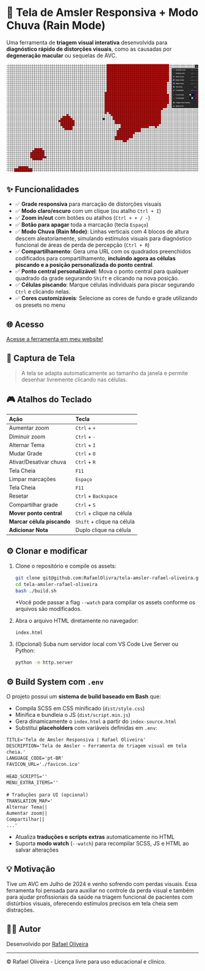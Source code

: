 # 🧠 Tela de Amsler Responsiva + Modo Chuva (Rain Mode)

Uma ferramenta de **triagem visual interativa** desenvolvida para **diagnóstico rápido de distorções visuais**, como as causadas por **degeneração macular** ou sequelas de AVC.

![Tela de Amsler com Modo Chuva](./screenshot.png)

## ✨ Funcionalidades

- ✅ **Grade responsiva** para marcação de distorções visuais
- ✅ **Modo claro/escuro** com um clique (ou atalho `Ctrl + I`)
- ✅ **Zoom in/out** com botões ou atalhos (`Ctrl + + / -`)
- ✅ **Botão para apagar** toda a marcação (tecla `Espaço`)
- ✅ **Modo Chuva (Rain Mode)**: Linhas verticais com 4 blocos de altura descem aleatoriamente, simulando estímulos visuais para diagnóstico funcional de áreas de perda de percepção (`Ctrl + R`)
- ✅ **Compartilhamento**: Gera uma URL com os quadrados preenchidos codificados para compartilhamento, **incluindo agora as células piscando e a posição personalizada do ponto central**.
- ✅ **Ponto central personalizável**: Mova o ponto central para qualquer quadrado da grade segurando `Shift` e clicando na nova posição.
- ✅ **Células piscando**: Marque células individuais para piscar segurando `Ctrl` e clicando nelas.
- ✅ **Cores customizáveis**: Selecione as cores de fundo e grade utilizando os presets no menu

## 🌐 Acesso

[Acesse a ferramenta em meu website\!](https://rafaeloliveiradesign.com/tela-amsler/)

## 📸 Captura de Tela

> A tela se adapta automaticamente ao tamanho da janela e permite desenhar livremente clicando nas células.

## 🎮 Atalhos do Teclado

| Ação                       | Tecla                      |
| :------------------------- | :------------------------- |
| Aumentar zoom              | `Ctrl` + `+`               |
| Diminuir zoom              | `Ctrl` + `-`               |
| Alternar Tema              | `Ctrl` + `I`               |
| Mudar Grade                | `Ctrl` + `O`               |
| Ativar/Desativar chuva     | `Ctrl` + `R`               |
| Tela Cheia                 | `F11`                      |
| Limpar marcações           | `Espaço`                   |
| Tela Cheia                 | `F11`                      |
| Resetar                    | `Ctrl` + `Backspace`       |
| Compartilhar grade         | `Ctrl` + `S`               |
| **Mover ponto central**    | `Ctrl` + clique na célula  |
| **Marcar célula piscando** | `Shift` + clique na célula |
| **Adicionar Nota**         | Duplo clique na célula     |

## ⚙️ Clonar e modificar

1.  Clone o repositório e compile os assets:

    ```bash
    git clone git@github.com:RafaelOlivra/tela-amsler-rafael-oliveira.git
    cd tela-amsler-rafael-oliveira
    bash ./build.sh
    ```

    \*Você pode passar a flag `--watch` para compilar os assets conforme os arquivos são modificados.

2.  Abra o arquivo HTML diretamente no navegador:

    ```
    index.html
    ```

3.  (Opcional) Suba num servidor local com VS Code Live Server ou Python:

    ```bash
    python -m http.server
    ```

## ⚙️ Build System com `.env`

O projeto possui um **sistema de build baseado em Bash** que:

- Compila SCSS em CSS minificado (`dist/style.css`)
- Minifica e bundleia o JS (`dist/script.min.js`)
- Gera dinamicamente o `index.html` a partir do `index-source.html`
- Substitui **placeholders** com variáveis definidas em `.env`:

```env
TITLE='Tela de Amsler Responsiva | Rafael Oliveira'
DESCRIPTION='Tela de Amsler — Ferramenta de triagem visual em tela cheia.'
LANGUAGE_CODE='pt-BR'
FAVICON_URL='./favicon.ico'

HEAD_SCRIPTS=''
MENU_EXTRA_ITEMS=''

# Traduções para UI (opcional)
TRANSLATION_MAP='
Alternar Tema||
Aumentar zoom||
Compartilhar||
...'
```

- Atualiza **traduções e scripts extras** automaticamente no HTML
- Suporta **modo watch** (`--watch`) para recompilar SCSS, JS e HTML ao salvar alterações

## 💡 Motivação

Tive um AVC em Julho de 2024 e venho sofrendo com perdas visuais. Essa ferramenta foi pensada para auxiliar no controle da perda visual e também para ajudar profissionais da saúde na triagem funcional de pacientes com distúrbios visuais, oferecendo estímulos precisos em tela cheia sem distrações.

## 🧑‍💻 Autor

Desenvolvido por [Rafael Oliveira](https://rafaeloliveiradesign.com)

---

© Rafael Oliveira - Licença livre para uso educacional e clínico.
